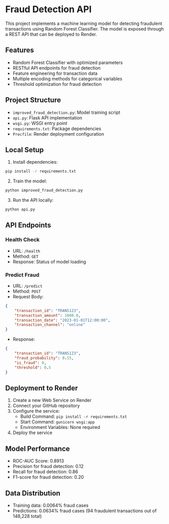 # Fraud Detection API

This project implements a machine learning model for detecting fraudulent transactions using Random Forest Classifier. The model is exposed through a REST API that can be deployed to Render.

## Features

- Random Forest Classifier with optimized parameters
- RESTful API endpoints for fraud detection
- Feature engineering for transaction data
- Multiple encoding methods for categorical variables
- Threshold optimization for fraud detection

## Project Structure

- `improved_fraud_detection.py`: Model training script
- `api.py`: Flask API implementation
- `wsgi.py`: WSGI entry point
- `requirements.txt`: Package dependencies
- `Procfile`: Render deployment configuration

## Local Setup

1. Install dependencies:
```bash
pip install -r requirements.txt
```

2. Train the model:
```bash
python improved_fraud_detection.py
```

3. Run the API locally:
```bash
python api.py
```

## API Endpoints

### Health Check
- URL: `/health`
- Method: `GET`
- Response: Status of model loading

### Predict Fraud
- URL: `/predict`
- Method: `POST`
- Request Body:
```json
{
    "transaction_id": "TRANS123",
    "transaction_amount": 1000.0,
    "transaction_date": "2023-01-01T12:00:00",
    "transaction_channel": "online"
}
```
- Response:
```json
{
    "transaction_id": "TRANS123",
    "fraud_probability": 0.15,
    "is_fraud": 0,
    "threshold": 0.5
}
```

## Deployment to Render

1. Create a new Web Service on Render
2. Connect your GitHub repository
3. Configure the service:
   - Build Command: `pip install -r requirements.txt`
   - Start Command: `gunicorn wsgi:app`
   - Environment Variables: None required
4. Deploy the service

## Model Performance

- ROC-AUC Score: 0.8913
- Precision for fraud detection: 0.12
- Recall for fraud detection: 0.86
- F1-score for fraud detection: 0.20

## Data Distribution

- Training data: 0.0064% fraud cases
- Predictions: 0.0634% fraud cases (94 fraudulent transactions out of 148,228 total)
